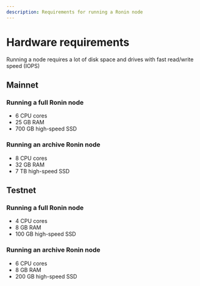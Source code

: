 ```yaml
---
description: Requirements for running a Ronin node
---
```

# Hardware requirements

Running a node requires a lot of disk space and drives with fast read/write speed (IOPS)

## Mainnet
### Running a full Ronin node

* 6 CPU cores
* 25 GB RAM
* 700 GB high-speed SSD

### Running an archive Ronin node

* 8 CPU cores
* 32 GB RAM
* 7 TB high-speed SSD

## Testnet
### Running a full Ronin node
* 4 CPU cores
* 8 GB RAM
* 100 GB high-speed SSD

### Running an archive Ronin node

* 6 CPU cores
* 8 GB RAM
* 200 GB high-speed SSD
